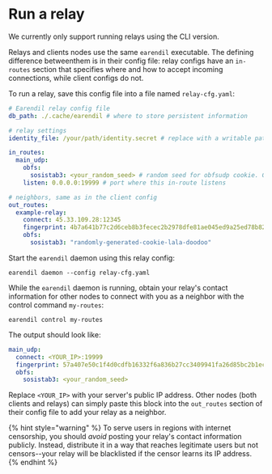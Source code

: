 # Run a relay

We currently only support running relays using the CLI version.

Relays and clients nodes use the same `earendil` executable. The defining difference betweenthem is in their config file: relay configs have an `in-routes` section that specifies where and how to accept incoming connections, while client configs do not. 

To run a relay, save this config file into a file named `relay-cfg.yaml`:

```yaml
# Earendil relay config file
db_path: ./.cache/earendil # where to store persistent information

# relay settings
identity_file: /your/path/identity.secret # replace with a writable path for storing identity secret

in_routes:
  main_udp:
    obfs: 
      sosistab3: <your_random_seed> # random seed for obfsudp cookie. Generate your own with "earendil generate-seed"
    listen: 0.0.0.0:19999 # port where this in-route listens

# neighbors, same as in the client config
out_routes:
  example-relay: 
    connect: 45.33.109.28:12345 
    fingerprint: 4b7a641b77c2d6ceb8b3fecec2b2978dfe81ae045ed9a25ed78b828009c4967a  
    obfs:
      sosistab3: "randomly-generated-cookie-lala-doodoo" 

```

Start the `earendil` daemon using this relay config:

```
earendil daemon --config relay-cfg.yaml
```

While the `earendil` daemon is running, obtain your relay's contact information for other nodes to connect with you as a neighbor with the control command `my-routes`:

```shell-session
earendil control my-routes
```

The output should look like:

```yaml
main_udp:
  connect: <YOUR_IP>:19999
  fingerprint: 57a407e50c1f4d0cdfb16332f6a836b27cc3409941fa26d85bc2b1eca604e536
  obfs:
    sosistab3: <your_random_seed>
```

Replace `<YOUR_IP>` with your server's public IP address. Other nodes (both clients and relays) can simply paste this block into the `out_routes` section of their config file to add your relay as a neighbor.

{% hint style="warning" %}
To serve users in regions with internet censorship, you should _avoid_ posting your relay's contact information publicly. Instead, distribute it in a way that reaches legitimate users but not censors--your relay will be blacklisted if the censor learns its IP address.
{% endhint %}
